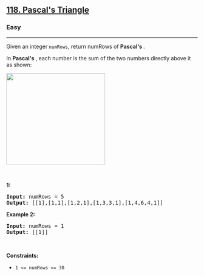 <h2><a href="https://leetcode.com/problems/pascals-triangle/">118. Pascal's Triangle</a></h2><h3>Easy</h3><hr><div><p>Given an integer <code>numRows</code>, return <span class="tou-node" id="tou-2-57a7ff1c-d240-43f1-92a6-5cf0f89e2077" lang="es"></span> numRows of <strong>Pascal's <span class="tou-node" id="tou-3.0-ae6b5e9c-b392-4427-87b1-63be319a6c60"></span></strong>.</p>

<p>In <strong>Pascal's <span class="tou-node" id="tou-1.0-3dad2f96-61be-4846-ab84-2ed002417e9e"></span></strong>, each number is the sum of the two numbers directly above it as shown:</p>
<img alt="" src="https://upload.wikimedia.org/wikipedia/commons/0/0d/PascalTriangleAnimated2.gif" style="height:240px; width:260px">
<p>&nbsp;</p>
<p><strong><span class="tou-node" id="tou-0.0-4c8ab646-c0d4-455b-b1bb-6423779ecb90" lang="es"></span> 1:</strong></p>
<pre><strong>Input:</strong> numRows = 5
<strong>Output:</strong> [[1],[1,1],[1,2,1],[1,3,3,1],[1,4,6,4,1]]
</pre><p><strong>Example 2:</strong></p>
<pre><strong>Input:</strong> numRows = 1
<strong>Output:</strong> [[1]]
</pre>
<p>&nbsp;</p>
<p><strong>Constraints:</strong></p>

<ul>
	<li><code>1 &lt;= numRows &lt;= 30</code></li>
</ul>
</div>